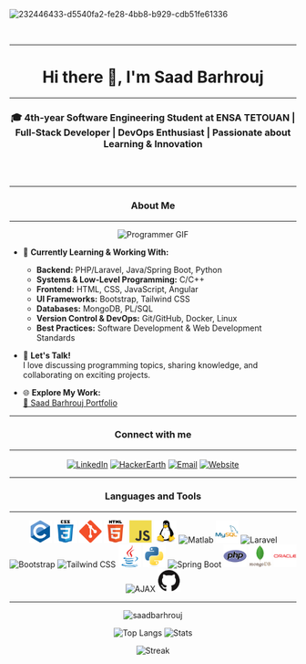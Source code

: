 ![232446433-d5540fa2-fe28-4bb8-b929-cdb51fe61336](https://github.com/SaadBarhrouj/SaadBarhrouj/assets/157226977/dba34c6c-e141-4c3d-821f-4dcdac0dc1de)
<!---
Created using the README generator
-->
<br>
<hr>
<h1 align="center">Hi there 👋, I'm Saad Barhrouj</h1>
<hr>
<h3 align="center">🎓 4th-year Software Engineering Student at ENSA TETOUAN | Full-Stack Developer | DevOps Enthusiast | Passionate about Learning & Innovation</h3>

<br>
<br>
<hr>
<h3 align="center">About Me</h3>
<hr>
<p align="center">
  <img src="https://user-images.githubusercontent.com/63050133/156676671-d5b2e362-97d4-4404-9447-dd71ddfea82f.gif" 
       alt="Programmer GIF" width="200" height="200" />
</p>
  
- 🌱 **Currently Learning & Working With:**  
  - **Backend:** PHP/Laravel, Java/Spring Boot, Python  
  - **Systems & Low-Level Programming:** C/C++  
  - **Frontend:** HTML, CSS, JavaScript, Angular  
  - **UI Frameworks:** Bootstrap, Tailwind CSS  
  - **Databases:** MongoDB, PL/SQL  
  - **Version Control & DevOps:** Git/GitHub, Docker, Linux  
  - **Best Practices:** Software Development & Web Development Standards  

- 💬 **Let's Talk!**  
  I love discussing programming topics, sharing knowledge, and collaborating on exciting projects.  

- 🌐 **Explore My Work:**  
  [🔗 Saad Barhrouj Portfolio](https://portfolio-saad-barhrouj.netlify.app/)  


<hr>
<h3 align="center">Connect with me</h3>
<hr>

<p align="center">
  <a href="https://linkedin.com/in/saad-barhrouj-b37270295" target="_blank"><img align="center" src="https://raw.githubusercontent.com/rahuldkjain/github-profile-readme-generator/master/src/images/icons/Social/linked-in-alt.svg" alt="LinkedIn" height="30" width="40" /></a>
  <a href="https://www.hackerearth.com/@saad_barhrouj" target="_blank"><img align="center" src="https://raw.githubusercontent.com/rahuldkjain/github-profile-readme-generator/master/src/images/icons/Social/hackerearth.svg" alt="HackerEarth" height="30" width="40" /></a>
  <a href="mailto:saad.barhrouj2001@gmail.com" target="_blank"><img align="center" src="https://img.icons8.com/color/48/000000/gmail.png" alt="Email" height="30" width="40" /></a>
  <a href="https://portfolio-saad-barhrouj.netlify.app/" target="_blank"><img align="center" src="https://img.icons8.com/fluent/48/000000/domain.png" alt="Website" height="30" width="40" /></a>
</p>
<hr>
<h3 align="center">Languages and Tools</h3>
<hr>

<p align="center">
  <img src="https://raw.githubusercontent.com/devicons/devicon/master/icons/c/c-original.svg" alt="C" height="40" width="40" />
  <img src="https://raw.githubusercontent.com/devicons/devicon/master/icons/css3/css3-original-wordmark.svg" alt="CSS3" height="40" width="40" />
  <img src="https://raw.githubusercontent.com/devicons/devicon/master/icons/git/git-original.svg" alt="Git" height="40" width="40" />
  <img src="https://raw.githubusercontent.com/devicons/devicon/master/icons/html5/html5-original-wordmark.svg" alt="HTML5" height="40" width="40" />
  <img src="https://raw.githubusercontent.com/devicons/devicon/master/icons/javascript/javascript-original.svg" alt="JavaScript" height="40" width="40" />
  <img src="https://raw.githubusercontent.com/devicons/devicon/master/icons/linux/linux-original.svg" alt="Linux" height="40" width="40" />
  <img src="https://upload.wikimedia.org/wikipedia/commons/2/21/Matlab_Logo.png" alt="Matlab" height="40" width="40" />
  <img src="https://raw.githubusercontent.com/devicons/devicon/master/icons/mysql/mysql-original-wordmark.svg" alt="MySQL" height="40" width="40" />
  <img src="https://cdn.jsdelivr.net/npm/simple-icons@v7/icons/laravel.svg" alt="Laravel" height="40" width="40" />
  <img src="https://cdn.jsdelivr.net/gh/devicons/devicon/icons/bootstrap/bootstrap-plain.svg" alt="Bootstrap" height="40" width="40" />
  <img src="https://upload.wikimedia.org/wikipedia/commons/d/d5/Tailwind_CSS_Logo.svg" alt="Tailwind CSS" height="40" width="40" />
  <img src="https://raw.githubusercontent.com/devicons/devicon/master/icons/java/java-original.svg" alt="Java" height="40" width="40" />
  <img src="https://raw.githubusercontent.com/devicons/devicon/master/icons/python/python-original.svg" alt="Python" height="40" width="40" />
  <img src="https://www.vectorlogo.zone/logos/springio/springio-icon.svg" alt="Spring Boot" height="40" width="40" />
  <img src="https://raw.githubusercontent.com/devicons/devicon/master/icons/php/php-original.svg" alt="PHP" height="40" width="40" />
  <img src="https://raw.githubusercontent.com/devicons/devicon/master/icons/mongodb/mongodb-original-wordmark.svg" alt="MongoDB" height="40" width="40" />
  <img src="https://raw.githubusercontent.com/devicons/devicon/master/icons/oracle/oracle-original.svg" alt="PL/SQL" height="40" width="40" />
  <img src="https://raw.githubusercontent.com/devicons/devicon/master/icons/ajax/ajax-plain.svg" alt="AJAX" height="40" width="40" />
  <img src="https://raw.githubusercontent.com/devicons/devicon/master/icons/github/github-original.svg" alt="GitHub" height="40" width="40" />
</p>

<hr>
<p align="center">
  <img src="https://komarev.com/ghpvc/?username=saadbarhrouj&label=Profile%20views&color=0e75b6&style=flat" alt="saadbarhrouj" />
</p>

<p align="center">
  <img src="https://github-readme-stats.vercel.app/api/top-langs/?username=saadbarhrouj&layout=compact&theme=radical" alt="Top Langs" />
  <img src="https://github-readme-stats.vercel.app/api?username=saadbarhrouj&show_icons=true&theme=radical" alt="Stats" />
</p>

<p align="center">
  <img src="https://github-readme-streak-stats.herokuapp.com/?user=saadbarhrouj&theme=radical" alt="Streak" />
</p>
